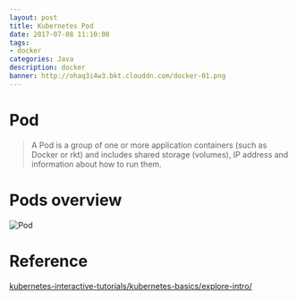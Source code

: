 ```yaml
---
layout: post
title: Kubernetes Pod
date: 2017-07-08 11:10:00
tags:
- docker
categories: Java
description: docker
banner: http://ohaq3i4w3.bkt.clouddn.com/docker-01.png
---
```


# Pod

> A Pod is a group of one or more application containers (such as Docker or rkt) and includes shared storage (volumes), IP address and information about how to run them.



# Pods overview
![Pod](https://d33wubrfki0l68.cloudfront.net/fe03f68d8ede9815184852ca2a4fd30325e5d15a/98064/docs/tutorials/kubernetes-basics/public/images/module_03_pods.svg)



# Reference
[kubernetes-interactive-tutorials/kubernetes-basics/explore-intro/](https://kubernetes.io/docs/tutorials/kubernetes-basics/explore-intro/)
